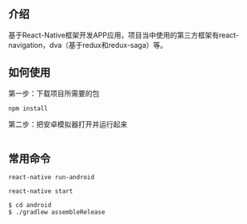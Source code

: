 ## 介绍
基于React-Native框架开发APP应用，项目当中使用的第三方框架有react-navigation，dva（基于redux和redux-saga）等。


## 如何使用
第一步：下载项目所需要的包
```
npm install
```

第二步：把安卓模拟器打开并运行起来
```
```


## 常用命令

```
react-native run-android
```


```
react-native start
```

```
$ cd android
$ ./gradlew assembleRelease
```